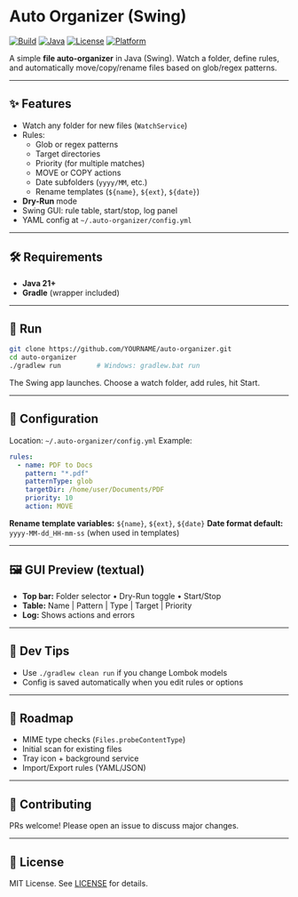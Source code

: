 # Auto Organizer (Swing)

[![Build](https://img.shields.io/badge/build-Gradle-blue)](./)
[![Java](https://img.shields.io/badge/Java-21%2B-orange)](https://adoptium.net/)
[![License](https://img.shields.io/badge/license-MIT-green)](LICENSE)
[![Platform](https://img.shields.io/badge/platform-Windows%20|%20Linux%20|%20macOS-lightgrey)](#)

A simple **file auto-organizer** in Java (Swing). Watch a folder, define rules, and automatically move/copy/rename files based on glob/regex patterns.

---

## ✨ Features
- Watch any folder for new files (`WatchService`)
- Rules:
    - Glob or regex patterns
    - Target directories
    - Priority (for multiple matches)
    - MOVE or COPY actions
    - Date subfolders (`yyyy/MM`, etc.)
    - Rename templates (`${name}`, `${ext}`, `${date}`)
- **Dry-Run** mode
- Swing GUI: rule table, start/stop, log panel
- YAML config at `~/.auto-organizer/config.yml`

---

## 🛠 Requirements
- **Java 21+**
- **Gradle** (wrapper included)

---

## 🚀 Run

```bash
git clone https://github.com/YOURNAME/auto-organizer.git
cd auto-organizer
./gradlew run         # Windows: gradlew.bat run
```

The Swing app launches. Choose a watch folder, add rules, hit Start.

---

## 📂 Configuration

Location: `~/.auto-organizer/config.yml`
Example:

```yaml
rules:
  - name: PDF to Docs
    pattern: "*.pdf"
    patternType: glob
    targetDir: /home/user/Documents/PDF
    priority: 10
    action: MOVE
```

**Rename template variables:** `${name}`, `${ext}`, `${date}`
**Date format default:** `yyyy-MM-dd_HH-mm-ss` (when used in templates)

---

## 🖼 GUI Preview (textual)

* **Top bar:** Folder selector • Dry-Run toggle • Start/Stop
* **Table:** Name | Pattern | Type | Target | Priority
* **Log:** Shows actions and errors

---

## 🧪 Dev Tips

* Use `./gradlew clean run` if you change Lombok models
* Config is saved automatically when you edit rules or options

---

## 📌 Roadmap

* MIME type checks (`Files.probeContentType`)
* Initial scan for existing files
* Tray icon + background service
* Import/Export rules (YAML/JSON)

---

## 🤝 Contributing

PRs welcome! Please open an issue to discuss major changes.

---

## 📜 License

MIT License. See [LICENSE](LICENSE) for details.